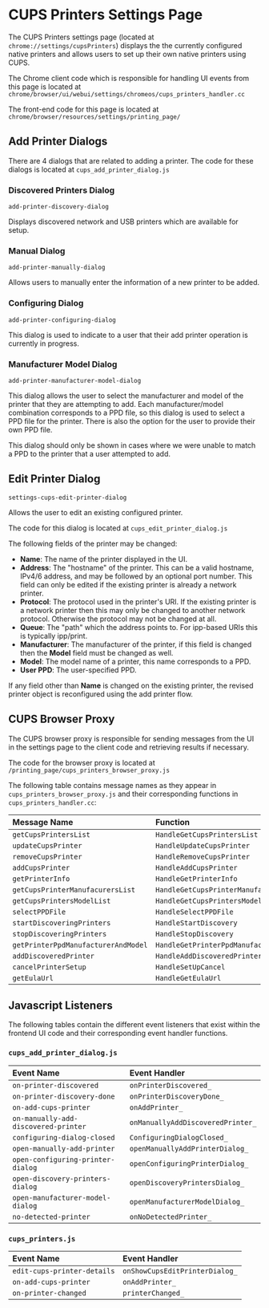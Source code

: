 # CUPS Printers Settings Page

The CUPS Printers settings page (located at `chrome://settings/cupsPrinters`)
displays the the currently configured native printers and allows users to set up
their own native printers using CUPS.

The Chrome client code which is responsible for handling UI events from this
page is located at
`chrome/browser/ui/webui/settings/chromeos/cups_printers_handler.cc`

The front-end code for this page is located at
`chrome/browser/resources/settings/printing_page/`

## Add Printer Dialogs

There are 4 dialogs that are related to adding a printer. The code for these
dialogs is located at `cups_add_printer_dialog.js`

### Discovered Printers Dialog

`add-printer-discovery-dialog`

Displays discovered network and USB printers which are available for setup.

### Manual Dialog

`add-printer-manually-dialog`

Allows users to manually enter the information of a new printer to be added.

### Configuring Dialog

`add-printer-configuring-dialog`

This dialog is used to indicate to a user that their add printer operation is
currently in progress.

### Manufacturer Model Dialog

`add-printer-manufacturer-model-dialog`

This dialog allows the user to select the manufacturer and model of the printer
that they are attempting to add. Each manufacturer/model combination corresponds
to a PPD file, so this dialog is used to select a PPD file for the printer.
There is also the option for the user to provide their own PPD file.

This dialog should only be shown in cases where we were unable to match a PPD to
the printer that a user attempted to add.

## Edit Printer Dialog

`settings-cups-edit-printer-dialog`

Allows the user to edit an existing configured printer.

The code for this dialog is located at `cups_edit_printer_dialog.js`

The following fields of the printer may be changed:

*   **Name**: The name of the printer displayed in the UI.
*   **Address**: The "hostname" of the printer. This can be a valid hostname,
    IPv4/6 address, and may be followed by an optional port number. This field
    can only be edited if the existing printer is already a network printer.
*   **Protocol**: The protocol used in the printer's URI. If the existing
    printer is a network printer then this may only be changed to another
    network protocol. Otherwise the protocol may not be changed at all.
*   **Queue**: The "path" which the address points to. For ipp-based URIs this
    is typically ipp/print.
*   **Manufacturer**: The manufacturer of the printer, if this field is changed
    then the **Model** field must be changed as well.
*   **Model**: The model name of a printer, this name corresponds to a PPD.
*   **User PPD**: The user-specified PPD.

If any field other than **Name** is changed on the existing printer, the
revised printer object is reconfigured using the add printer flow.

## CUPS Browser Proxy
The CUPS browser proxy is responsible for sending messages from the UI in the
settings page to the client code and retrieving results if necessary.

The code for the browser proxy is located at
`/printing_page/cups_printers_browser_proxy.js`

The following table contains message names as they appear in
`cups_printers_browser_proxy.js` and their corresponding functions in
`cups_printers_handler.cc`:

Message Name                        | Function
:---------------------------------- | :-------
`getCupsPrintersList`               | `HandleGetCupsPrintersList`
`updateCupsPrinter`                 | `HandleUpdateCupsPrinter`
`removeCupsPrinter`                 | `HandleRemoveCupsPrinter`
`addCupsPrinter`                    | `HandleAddCupsPrinter`
`getPrinterInfo`                    | `HandleGetPrinterInfo`
`getCupsPrinterManufacurersList`    | `HandleGetCupsPrinterManufacturers`
`getCupsPrintersModelList`          | `HandleGetCupsPrintersModels`
`selectPPDFile`                     | `HandleSelectPPDFile`
`startDiscoveringPrinters`          | `HandleStartDiscovery`
`stopDiscoveringPrinters`           | `HandleStopDiscovery`
`getPrinterPpdManufacturerAndModel` | `HandleGetPrinterPpdManufacturerAndModel`
`addDiscoveredPrinter`              | `HandleAddDiscoveredPrinter`
`cancelPrinterSetup`                | `HandleSetUpCancel`
`getEulaUrl`                        | `HandleGetEulaUrl`

## Javascript Listeners

The following tables contain the different event listeners that exist within the
frontend UI code and their corresponding event handler functions.

### `cups_add_printer_dialog.js`
Event Name                           | Event Handler
:----------------------------------- | :--------------------------------
`on-printer-discovered`              | `onPrinterDiscovered_`
`on-printer-discovery-done`          | `onPrinterDiscoveryDone_`
`on-add-cups-printer`                | `onAddPrinter_`
`on-manually-add-discovered-printer` | `onManuallyAddDiscoveredPrinter_`
`configuring-dialog-closed`          | `ConfiguringDialogClosed_`
`open-manually-add-printer`          | `openManuallyAddPrinterDialog_`
`open-configuring-printer-dialog`    | `openConfiguringPrinterDialog_`
`open-discovery-printers-dialog`     | `openDiscoveryPrintersDialog_`
`open-manufacturer-model-dialog`     | `openManufacturerModelDialog_`
`no-detected-printer`                | `onNoDetectedPrinter_`

### `cups_printers.js`

Event Name                  | Event Handler
:-------------------------- | :-----------------------------
`edit-cups-printer-details` | `onShowCupsEditPrinterDialog_`
`on-add-cups-printer`       | `onAddPrinter_`
`on-printer-changed`        | `printerChanged_`
